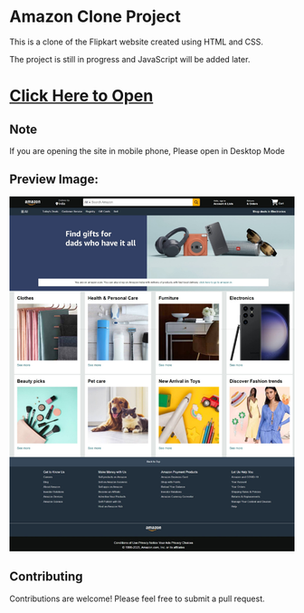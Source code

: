 # Amazon Clone Project

This is a clone of the Flipkart website created using HTML and CSS.

The project is still in progress and JavaScript will be added later.


# [Click Here to Open](http://127.0.0.1:5500/)

<h2> Note </h2>

If you are opening the site in mobile phone, Please open in Desktop Mode

<h2> Preview Image: </h2>

![](Screenshot_15-2-2025_23537_127.0.0.1.jpeg)

<h2> Contributing </h2>

Contributions are welcome! Please feel free to submit a pull request.
